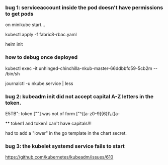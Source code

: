 ### bug 1: serviceaccount inside the pod doesn't have permissions to get pods


on minikube start...

kubectl apply -f fabric8-rbac.yaml

helm init


### how to debug once deployed

kubectl exec -it unhinged-chinchilla-nkub-master-66ddbbfc59-5cb2m -- /bin/sh

journalctl -u nkube.service | less



### bug 2: kubeadm init did not accept capital A-Z letters in the token.

E5TB": token ["<token>"] was not of form ["^([a-z0-9]{6})\\.([a-


**  token1 and token1  can't have capitals!!!


had to add a "lower" in the go template in the chart secret.


### bug 3: the kubelet systemd service fails to start

https://github.com/kubernetes/kubeadm/issues/610
